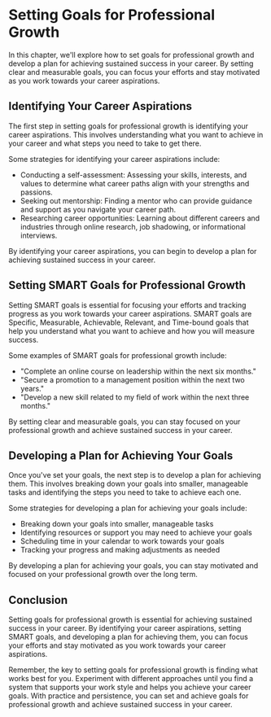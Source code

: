 Setting Goals for Professional Growth
==============================================================================================

In this chapter, we'll explore how to set goals for professional growth and develop a plan for achieving sustained success in your career. By setting clear and measurable goals, you can focus your efforts and stay motivated as you work towards your career aspirations.

Identifying Your Career Aspirations
-----------------------------------

The first step in setting goals for professional growth is identifying your career aspirations. This involves understanding what you want to achieve in your career and what steps you need to take to get there.

Some strategies for identifying your career aspirations include:

* Conducting a self-assessment: Assessing your skills, interests, and values to determine what career paths align with your strengths and passions.
* Seeking out mentorship: Finding a mentor who can provide guidance and support as you navigate your career path.
* Researching career opportunities: Learning about different careers and industries through online research, job shadowing, or informational interviews.

By identifying your career aspirations, you can begin to develop a plan for achieving sustained success in your career.

Setting SMART Goals for Professional Growth
-------------------------------------------

Setting SMART goals is essential for focusing your efforts and tracking progress as you work towards your career aspirations. SMART goals are Specific, Measurable, Achievable, Relevant, and Time-bound goals that help you understand what you want to achieve and how you will measure success.

Some examples of SMART goals for professional growth include:

* "Complete an online course on leadership within the next six months."
* "Secure a promotion to a management position within the next two years."
* "Develop a new skill related to my field of work within the next three months."

By setting clear and measurable goals, you can stay focused on your professional growth and achieve sustained success in your career.

Developing a Plan for Achieving Your Goals
------------------------------------------

Once you've set your goals, the next step is to develop a plan for achieving them. This involves breaking down your goals into smaller, manageable tasks and identifying the steps you need to take to achieve each one.

Some strategies for developing a plan for achieving your goals include:

* Breaking down your goals into smaller, manageable tasks
* Identifying resources or support you may need to achieve your goals
* Scheduling time in your calendar to work towards your goals
* Tracking your progress and making adjustments as needed

By developing a plan for achieving your goals, you can stay motivated and focused on your professional growth over the long term.

Conclusion
----------

Setting goals for professional growth is essential for achieving sustained success in your career. By identifying your career aspirations, setting SMART goals, and developing a plan for achieving them, you can focus your efforts and stay motivated as you work towards your career aspirations.

Remember, the key to setting goals for professional growth is finding what works best for you. Experiment with different approaches until you find a system that supports your work style and helps you achieve your career goals. With practice and persistence, you can set and achieve goals for professional growth and achieve sustained success in your career.
